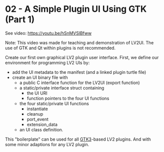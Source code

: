 # 02 - A Simple Plugin UI Using GTK (Part 1)

See video: <https://youtu.be/hSnMVSIBfww>

Note: This video was made for teaching and demonstration of LV2UI. The use of
GTK and Qt within plugins is not recommended.

Create our first own graphical LV2 plugin user interface. First, we define our
environment for programming LV2 UIs by:

* add the UI metadata to the manifest (and a linked plugin turtle file)
* create an UI binary file with
    * a public C interface function for the LV2UI (export function)
    * a static/private interface struct containing
        * the UI URI
        * function pointers to the four UI functions
    * the four static/private UI functions
        * instantiate
        * cleanup
        * port_event
        * extension_data
    * an UI class definition.

This "boilerplate" can be used for all [GTK3]-based LV2 plugins. And with some
minor adaptions for any LV2 plugin.


[GTK3]: https://docs.gtk.org/gtk3/
